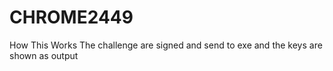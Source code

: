 # CHROME2449

How This Works
The challenge  are signed and send to exe and the keys are shown as output
